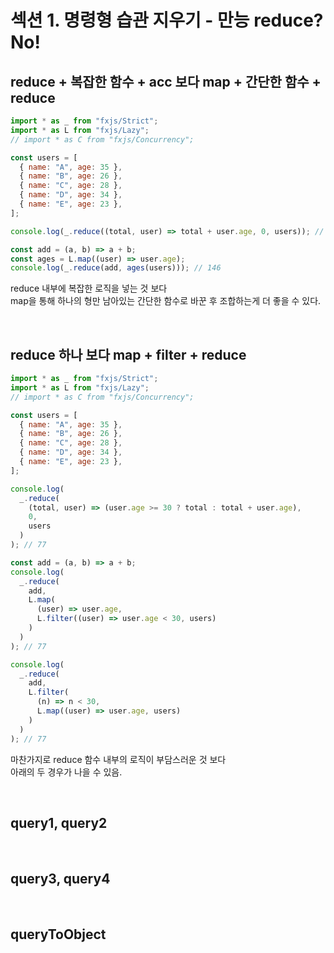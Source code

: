 # 섹션 1. 명령형 습관 지우기 - 만능 reduce? No!

## reduce + 복잡한 함수 + acc 보다 map + 간단한 함수 + reduce

```javascript
import * as _ from "fxjs/Strict";
import * as L from "fxjs/Lazy";
// import * as C from "fxjs/Concurrency";

const users = [
  { name: "A", age: 35 },
  { name: "B", age: 26 },
  { name: "C", age: 28 },
  { name: "D", age: 34 },
  { name: "E", age: 23 },
];

console.log(_.reduce((total, user) => total + user.age, 0, users)); // 146

const add = (a, b) => a + b;
const ages = L.map((user) => user.age);
console.log(_.reduce(add, ages(users))); // 146
```

reduce 내부에 복잡한 로직을 넣는 것 보다<br/>
map을 통해 하나의 형만 남아있는 간단한 함수로 바꾼 후 조합하는게 더 좋을 수 있다.

<br/>

## reduce 하나 보다 map + filter + reduce

```javascript
import * as _ from "fxjs/Strict";
import * as L from "fxjs/Lazy";
// import * as C from "fxjs/Concurrency";

const users = [
  { name: "A", age: 35 },
  { name: "B", age: 26 },
  { name: "C", age: 28 },
  { name: "D", age: 34 },
  { name: "E", age: 23 },
];

console.log(
  _.reduce(
    (total, user) => (user.age >= 30 ? total : total + user.age),
    0,
    users
  )
); // 77

const add = (a, b) => a + b;
console.log(
  _.reduce(
    add,
    L.map(
      (user) => user.age,
      L.filter((user) => user.age < 30, users)
    )
  )
); // 77

console.log(
  _.reduce(
    add,
    L.filter(
      (n) => n < 30,
      L.map((user) => user.age, users)
    )
  )
); // 77
```

마찬가지로 reduce 함수 내부의 로직이 부담스러운 것 보다<br/>
아래의 두 경우가 나을 수 있음.

<br/>

## query1, query2

<br/>

## query3, query4

<br/>

## queryToObject

<br/>
